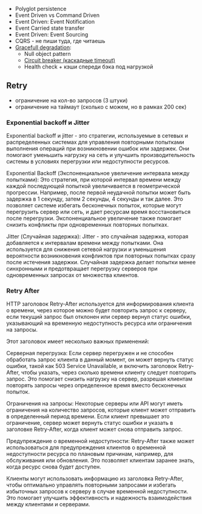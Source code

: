 - Polyglot persistence 
- Event Driven vs Command Driven
- Event Driven: Event Notification
- Event Carried state transfer
- Event Driven: Event Sourcing
- CQRS - не пиши туда, где читаешь
- [Gracefull degradation](https://youtu.be/5_9x7czHJOM):
  - Null object pattern
  - [Circuit breaker (каскадные timeout)](https://medium.com/@kirill.sereda/%D1%81%D1%82%D1%80%D0%B0%D1%82%D0%B5%D0%B3%D0%B8%D0%B8-%D0%BE%D0%B1%D1%80%D0%B0%D0%B1%D0%BE%D1%82%D0%BA%D0%B8-%D0%BE%D1%88%D0%B8%D0%B1%D0%BE%D0%BA-circuit-breaker-pattern-650232944e37)
  - Health check + кэши спереди бэка под нагрузкой

## Retry

- ограничение на кол-во запросов (3 штуки)
- ограничение на таймаут (сколько с можем, но в рамках 200 сек)

### Exponential backoff и Jitter

Exponential backoff и jitter - это стратегии, используемые в сетевых и распределенных системах для управления повторными попытками выполнения операций при возникновении ошибок или задержек. Они помогают уменьшить нагрузку на сеть и улучшить производительность системы в условиях перегрузки или недоступности ресурсов.

Exponential Backoff (Экспоненциальное увеличение интервала между попытками): Это стратегия, при которой интервал времени между каждой последующей попыткой увеличивается в геометрической прогрессии. Например, после первой неудачной попытки может быть задержка в 1 секунду, затем 2 секунды, 4 секунды и так далее. Это позволяет системе избегать бесконечных попыток, которые могут перегрузить сервер или сеть, и дает ресурсам время восстановиться после перегрузки. Экспоненциальное увеличение также помогает снизить конфликты при одновременных повторных попытках.

Jitter (Случайная задержка): Jitter - это случайная задержка, которая добавляется к интервалам времени между попытками. Она используется для снижения сетевой нагрузки и уменьшения вероятности возникновения конфликтов при повторных попытках сразу после истечения задержки. Случайная задержка делает попытки менее синхронными и предотвращает перегрузку серверов при одновременных запросах от множества клиентов.

### Retry After

HTTP заголовок Retry-After используется для информирования клиента о времени, через которое можно будет повторить запрос к серверу, если текущий запрос был отклонен или сервер вернул статус ошибки, указывающий на временную недоступность ресурса или ограничения на запросы.

Этот заголовок имеет несколько важных применений:

Серверная перегрузка: Если сервер перегружен и не способен обработать запрос клиента в данный момент, он может вернуть статус ошибки, такой как 503 Service Unavailable, и включить заголовок Retry-After, чтобы указать, через сколько времени клиенту следует повторить запрос. Это помогает снизить нагрузку на сервер, разрешая клиентам повторять запросы через определенное время вместо бесконечных попыток.

Ограничения на запросы: Некоторые серверы или API могут иметь ограничения на количество запросов, которые клиент может отправить в определенный период времени. Если клиент превышает это ограничение, сервер может вернуть статус ошибки и указать в заголовке Retry-After, когда клиент может снова отправить запрос.

Предупреждение о временной недоступности: Retry-After также может использоваться для предупреждения клиентов о временной недоступности ресурса по плановым причинам, например, для обслуживания или обновления. Это позволяет клиентам заранее знать, когда ресурс снова будет доступен.

Клиенты могут использовать информацию из заголовка Retry-After, чтобы оптимально управлять повторными запросами и избегать избыточных запросов к серверу в случае временной недоступности. Это помогает улучшить эффективность и надежность взаимодействия между клиентами и серверами.
